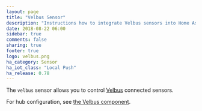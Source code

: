```yaml
---
layout: page
title: "Velbus Sensor"
description: "Instructions how to integrate Velbus sensors into Home Assistant."
date: 2018-08-22 06:00
sidebar: true
comments: false
sharing: true
footer: true
logo: velbus.png
ha_category: Sensor
ha_iot_class: "Local Push"
ha_release: 0.78
---
```


The `velbus` sensor allows you to control [Velbus](http://www.velbus.eu) connected sensors.

For hub configuration, see [the Velbus component](/components/velbus/).
